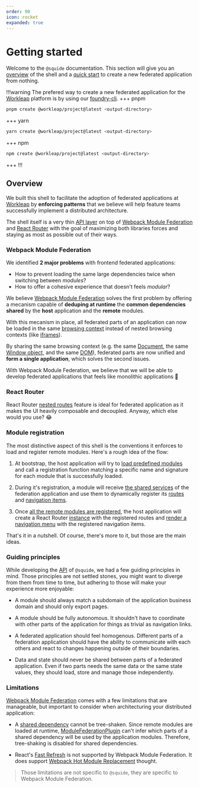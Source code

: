 ```yaml
---
order: 90
icon: rocket
expanded: true
---
```


# Getting started

Welcome to the `@squide` documentation. This section will give you an [overview](#overview) of the shell and a [quick start](create-host.md) to create a new federated application from nothing.

!!!warning The prefered way to create a new federated application for the [Workleap](https://workleap.com/) platform is by using our [foundry-cli](https://github.com/workleap/wl-foundry-cli).
+++ pnpm
```bash
pnpm create @workleap/project@latest <output-directory>
```
+++ yarn
```bash
yarn create @workleap/project@latest <output-directory>
```
+++ npm
```bash
npm create @workleap/project@latest <output-directory>
```
+++
!!!

## Overview

We built this shell to facilitate the adoption of federated applications at [Workleap](https://workleap.com/) by **enforcing patterns** that we believe will help feature teams successfully implement a distributed architecture.

The shell itself is a very thin [API layer](/references) on top of [Webpack Module Federation](https://webpack.js.org/concepts/module-federation/) and [React Router](https://reactrouter.com) with the goal of maximizing both libraries forces and staying as most as possible out of their ways.

### Webpack Module Federation

We identified **2 major problems** with frontend federated applications:
- How to prevent loading the same large dependencies twice when switching between *modules*?
- How to offer a cohesive experience that doesn't feels *modular*?

We believe [Webpack Module Federation](https://webpack.js.org/concepts/module-federation/) solves the first problem by offering a mecanism capable of **deduping at runtime** the **common dependencies shared** by the **host** application and the **remote** modules. 

With this mecanism in place, all federated parts of an application can now be loaded in the same [browsing context](https://developer.mozilla.org/en-US/docs/Glossary/Browsing_context) instead of nested browsing contexts (like [iframes](https://developer.mozilla.org/en-US/docs/Web/HTML/Element/iframe)). 

By sharing the same browsing context (e.g. the same [Document](https://developer.mozilla.org/en-US/docs/Web/API/Document), the same [Window object](https://developer.mozilla.org/en-US/docs/Web/API/Window), and the same [DOM](https://developer.mozilla.org/en-US/docs/Web/API/Document_Object_Model)), federated parts are now unified and **form a single application**, which solves the second issues.

With Webpack Module Federation, we believe that we will be able to develop federated applications that feels like monolithic applications :rocket:

### React Router

React Router [nested routes](https://reactrouter.com/en/main/start/tutorial#nested-routes) feature is ideal for federated application as it makes the UI heavily composable and decoupled. Anyway, which else would you use? :joy:

### Module registration

The most distinctive aspect of this shell is the conventions it enforces to load and register remote modules. Here's a rough idea of the flow:

1. At bootstrap, the host application will try to [load predefined modules](/references/registration/registerRemoteModules.md) and call a registration function matching a specific name and signature for each module that is successfully loaded.

2. During it's registration, a module will receive [the shared services](/references/runtime/runtime-class.md) of the federation application and use them to dynamically register its [routes](/references/runtime/runtime-class.md#register-routes) and [navigation items](/references/runtime/runtime-class.md#register-navigation-items).

3. Once [all the remote modules are registered](/references/registration/useAreRemotesReady.md), the host application will create a React Router [instance](https://reactrouter.com/en/main/routers/create-browser-router) with the registered routes and [render a navigation menu](/references/routing/useRenderedNavigationItems.md) with the registered navigation items.

That's it in a nutshell. Of course, there's more to it, but those are the main ideas.

### Guiding principles

While developing the [API](/references) of `@squide`, we had a few guiding principles in mind. Those principles are not settled stones, you might want to diverge from them from time to time, but adhering to those will make your experience more enjoyable:

- A module should always match a subdomain of the application business domain and should only export pages.

- A module should be fully autonomous. It shouldn't have to coordinate with other parts of the application for things as trivial as navigation links.

- A federated application should feel homogenous. Different parts of a federation application should have the ability to communicate with each others and react to changes happening outside of their boundaries.

- Data and state should never be shared between parts of a federated application. Even if two parts needs the same data or the same state values, they should load, store and manage those independently.

### Limitations

[Webpack Module Federation](https://webpack.js.org/concepts/module-federation/) comes with a few limitations that are manageable, but important to consider when architecturing your distributed application:

- A [shared dependency](https://webpack.js.org/plugins/module-federation-plugin/#sharing-hints) cannot be tree-shaken. Since remote modules are loaded at runtime, [ModuleFederationPlugin](https://webpack.js.org/plugins/module-federation-plugin) can't infer which parts of a shared dependency will be used by the application modules. Therefore, tree-shaking is disabled for shared dependencies.

- React's [Fast Refresh](https://github.com/pmmmwh/react-refresh-webpack-plugin) is not supported by Webpack Module Federation. It does support [Webpack Hot Module Replacement](https://webpack.js.org/concepts/hot-module-replacement/) thought.

> Those limitations are not specific to `@squide`, they are specific to Webpack Module Federation.


